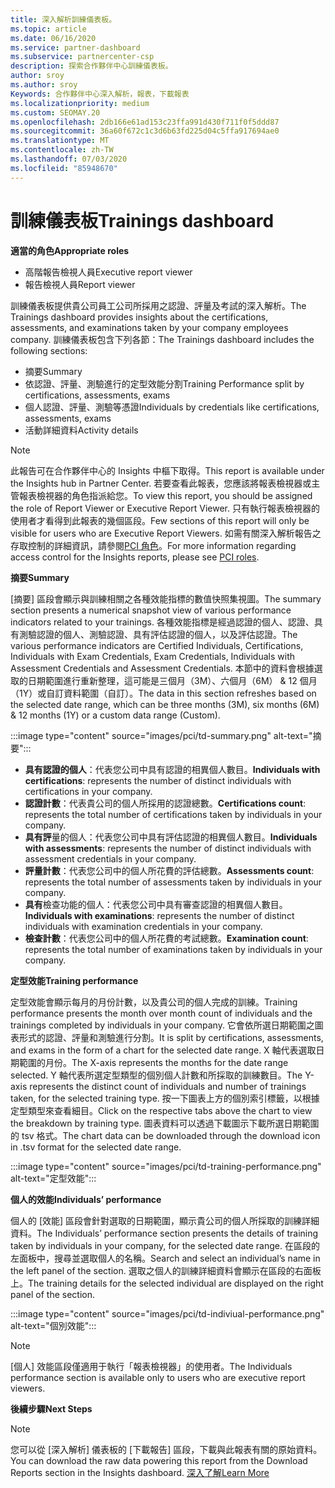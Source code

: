 ```yaml
---
title: 深入解析訓練儀表板。
ms.topic: article
ms.date: 06/16/2020
ms.service: partner-dashboard
ms.subservice: partnercenter-csp
description: 探索合作夥伴中心訓練儀表板。
author: sroy
ms.author: sroy
Keywords: 合作夥伴中心深入解析，報表，下載報表
ms.localizationpriority: medium
ms.custom: SEOMAY.20
ms.openlocfilehash: 2db166e61ad153c23ffa991d430f711f0f5ddd87
ms.sourcegitcommit: 36a60f672c1c3d6b63fd225d04c5ffa917694ae0
ms.translationtype: MT
ms.contentlocale: zh-TW
ms.lasthandoff: 07/03/2020
ms.locfileid: "85948670"
---
```

# <a name="trainings-dashboard"></a><span data-ttu-id="3227a-104">訓練儀表板</span><span class="sxs-lookup"><span data-stu-id="3227a-104">Trainings dashboard</span></span>

<span data-ttu-id="3227a-105">**適當的角色**</span><span class="sxs-lookup"><span data-stu-id="3227a-105">**Appropriate roles**</span></span>
- <span data-ttu-id="3227a-106">高階報告檢視人員</span><span class="sxs-lookup"><span data-stu-id="3227a-106">Executive report viewer</span></span>
- <span data-ttu-id="3227a-107">報告檢視人員</span><span class="sxs-lookup"><span data-stu-id="3227a-107">Report viewer</span></span>

<span data-ttu-id="3227a-108">訓練儀表板提供貴公司員工公司所採用之認證、評量及考試的深入解析。</span><span class="sxs-lookup"><span data-stu-id="3227a-108">The Trainings dashboard provides insights about the certifications, assessments, and examinations taken by your company employees company.</span></span> <span data-ttu-id="3227a-109">訓練儀表板包含下列各節：</span><span class="sxs-lookup"><span data-stu-id="3227a-109">The Trainings dashboard includes the following sections:</span></span>

- <span data-ttu-id="3227a-110">摘要</span><span class="sxs-lookup"><span data-stu-id="3227a-110">Summary</span></span>
- <span data-ttu-id="3227a-111">依認證、評量、測驗進行的定型效能分割</span><span class="sxs-lookup"><span data-stu-id="3227a-111">Training Performance split by certifications, assessments, exams</span></span>
- <span data-ttu-id="3227a-112">個人認證、評量、測驗等憑證</span><span class="sxs-lookup"><span data-stu-id="3227a-112">Individuals by credentials like certifications, assessments, exams</span></span>
- <span data-ttu-id="3227a-113">活動詳細資料</span><span class="sxs-lookup"><span data-stu-id="3227a-113">Activity details</span></span>

>[!NOTE] 
><span data-ttu-id="3227a-114">此報告可在合作夥伴中心的 Insights 中樞下取得。</span><span class="sxs-lookup"><span data-stu-id="3227a-114">This report is available under the Insights hub in Partner Center.</span></span> <span data-ttu-id="3227a-115">若要查看此報表，您應該將報表檢視器或主管報表檢視器的角色指派給您。</span><span class="sxs-lookup"><span data-stu-id="3227a-115">To view this report, you should be assigned the role of Report Viewer or Executive Report Viewer.</span></span> <span data-ttu-id="3227a-116">只有執行報表檢視器的使用者才看得到此報表的幾個區段。</span><span class="sxs-lookup"><span data-stu-id="3227a-116">Few sections of this report will only be visible for users who are Executive Report Viewers.</span></span> <span data-ttu-id="3227a-117">如需有關深入解析報告之存取控制的詳細資訊，請參閱[PCI 角色](pci-roles.md)。</span><span class="sxs-lookup"><span data-stu-id="3227a-117">For more information regarding access control for the Insights reports, please see [PCI roles](pci-roles.md).</span></span>

<span data-ttu-id="3227a-118">**摘要**</span><span class="sxs-lookup"><span data-stu-id="3227a-118">**Summary**</span></span>

<span data-ttu-id="3227a-119">[摘要] 區段會顯示與訓練相關之各種效能指標的數值快照集視圖。</span><span class="sxs-lookup"><span data-stu-id="3227a-119">The summary section presents a numerical snapshot view of various performance indicators related to your trainings.</span></span> <span data-ttu-id="3227a-120">各種效能指標是經過認證的個人、認證、具有測驗認證的個人、測驗認證、具有評估認證的個人，以及評估認證。</span><span class="sxs-lookup"><span data-stu-id="3227a-120">The various performance indicators are Certified Individuals, Certifications, Individuals with Exam Credentials, Exam Credentials, Individuals with Assessment Credentials and Assessment Credentials.</span></span> <span data-ttu-id="3227a-121">本節中的資料會根據選取的日期範圍進行重新整理，這可能是三個月（3M）、六個月（6M） & 12 個月（1Y）或自訂資料範圍（自訂）。</span><span class="sxs-lookup"><span data-stu-id="3227a-121">The data in this section refreshes based on the selected date range, which can be three months (3M), six months (6M) & 12 months (1Y) or a custom data range (Custom).</span></span> 

:::image type="content" source="images/pci/td-summary.png" alt-text="摘要":::

- <span data-ttu-id="3227a-123">**具有認證的個人**：代表您公司中具有認證的相異個人數目。</span><span class="sxs-lookup"><span data-stu-id="3227a-123">**Individuals with certifications**: represents the number of distinct individuals with certifications in your company.</span></span>
- <span data-ttu-id="3227a-124">**認證計數**：代表貴公司的個人所採用的認證總數。</span><span class="sxs-lookup"><span data-stu-id="3227a-124">**Certifications count**: represents the total number of certifications taken by individuals in your company.</span></span>
- <span data-ttu-id="3227a-125">**具有評**量的個人：代表您公司中具有評估認證的相異個人數目。</span><span class="sxs-lookup"><span data-stu-id="3227a-125">**Individuals with assessments**: represents the number of distinct individuals with assessment credentials in your company.</span></span> 
- <span data-ttu-id="3227a-126">**評量計數**：代表您公司中的個人所花費的評估總數。</span><span class="sxs-lookup"><span data-stu-id="3227a-126">**Assessments count**: represents the total number of assessments taken by individuals in your company.</span></span>
- <span data-ttu-id="3227a-127">**具有**檢查功能的個人：代表您公司中具有審查認證的相異個人數目。</span><span class="sxs-lookup"><span data-stu-id="3227a-127">**Individuals with examinations**: represents the number of distinct individuals with examination credentials in your company.</span></span> 
- <span data-ttu-id="3227a-128">**檢查計數**：代表您公司中的個人所花費的考試總數。</span><span class="sxs-lookup"><span data-stu-id="3227a-128">**Examination count**: represents the total number of examinations taken by individuals in your company.</span></span>

<span data-ttu-id="3227a-129">**定型效能**</span><span class="sxs-lookup"><span data-stu-id="3227a-129">**Training performance**</span></span>

<span data-ttu-id="3227a-130">定型效能會顯示每月的月份計數，以及貴公司的個人完成的訓練。</span><span class="sxs-lookup"><span data-stu-id="3227a-130">Training performance presents the month over month count of individuals and the trainings completed by individuals in your company.</span></span> <span data-ttu-id="3227a-131">它會依所選日期範圍之圖表形式的認證、評量和測驗進行分割。</span><span class="sxs-lookup"><span data-stu-id="3227a-131">It is split by certifications, assessments, and exams in the form of a chart for the selected date range.</span></span> <span data-ttu-id="3227a-132">X 軸代表選取日期範圍的月份。</span><span class="sxs-lookup"><span data-stu-id="3227a-132">The X-axis represents the months for the date range selected.</span></span> <span data-ttu-id="3227a-133">Y 軸代表所選定型類型的個別個人計數和所採取的訓練數目。</span><span class="sxs-lookup"><span data-stu-id="3227a-133">The Y-axis represents the distinct count of individuals and number of trainings taken, for the selected training type.</span></span> <span data-ttu-id="3227a-134">按一下圖表上方的個別索引標籤，以根據定型類型來查看細目。</span><span class="sxs-lookup"><span data-stu-id="3227a-134">Click on the respective tabs above the chart to view the breakdown by training type.</span></span> <span data-ttu-id="3227a-135">圖表資料可以透過下載圖示下載所選日期範圍的 tsv 格式。</span><span class="sxs-lookup"><span data-stu-id="3227a-135">The chart data can be downloaded through the download icon in .tsv format for the selected date range.</span></span>

:::image type="content" source="images/pci/td-training-performance.png" alt-text="定型效能":::

<span data-ttu-id="3227a-137">**個人的效能**</span><span class="sxs-lookup"><span data-stu-id="3227a-137">**Individuals’ performance**</span></span>

<span data-ttu-id="3227a-138">個人的 [效能] 區段會針對選取的日期範圍，顯示貴公司的個人所採取的訓練詳細資料。</span><span class="sxs-lookup"><span data-stu-id="3227a-138">The Individuals’ performance section presents the details of training taken by individuals in your company, for the selected date range.</span></span> <span data-ttu-id="3227a-139">在區段的左面板中，搜尋並選取個人的名稱。</span><span class="sxs-lookup"><span data-stu-id="3227a-139">Search and select an individual’s name in the left panel of the section.</span></span> <span data-ttu-id="3227a-140">選取之個人的訓練詳細資料會顯示在區段的右面板上。</span><span class="sxs-lookup"><span data-stu-id="3227a-140">The training details for the selected individual are displayed on the right panel of the section.</span></span>

:::image type="content" source="images/pci/td-indiviual-performance.png" alt-text="個別效能":::

>[!NOTE] 
> <span data-ttu-id="3227a-142">[個人] 效能區段僅適用于執行「報表檢視器」的使用者。</span><span class="sxs-lookup"><span data-stu-id="3227a-142">The Individuals performance section is available only to users who are executive report viewers.</span></span> 

<span data-ttu-id="3227a-143">**後續步驟**</span><span class="sxs-lookup"><span data-stu-id="3227a-143">**Next Steps**</span></span>

>[!NOTE] 
> <span data-ttu-id="3227a-144">您可以從 [深入解析] 儀表板的 [下載報告] 區段，下載與此報表有關的原始資料。</span><span class="sxs-lookup"><span data-stu-id="3227a-144">You can download the raw data powering this report from the Download Reports section in the Insights dashboard.</span></span> [<span data-ttu-id="3227a-145">深入了解</span><span class="sxs-lookup"><span data-stu-id="3227a-145">Learn More</span></span>](pci-download-reports.md) 

